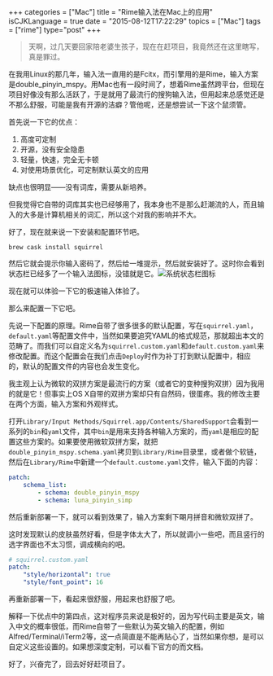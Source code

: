 +++
categories = ["Mac"]
title  = "Rime输入法在Mac上的应用"
isCJKLanguage = true
date = "2015-08-12T17:22:29"
topics = ["Mac"]
tags = ["rime"]
type="post"
+++


> 天啊，过几天要回家陪老婆生孩子，现在在赶项目，我竟然还在这里瞎写，真是罪过。

在我用Linux的那几年，输入法一直用的是Fcitx，而引擎用的是Rime，输入方案是double_pinyin_mspy。用Mac也有一段时间了，想着Rime虽然跨平台，但现在项目好像没有那么活跃了，于是就用了最流行的搜狗输入法，但用起来总感觉还是不那么舒服，可能是我有开源的洁癖？管他呢，还是想尝试一下这个鼠须管。

首先说一下它的优点：

1. 高度可定制
2. 开源，没有安全隐患
3. 轻量，快速，完全无卡顿
4. 对使用场景优化，可定制默认英文的应用

缺点也很明显——没有词库，需要从新培养。

但我觉得它自带的词库其实也已经够用了，我本身也不是那么赶潮流的人，而且输入的大多是计算机相关的词汇，所以这个对我的影响并不大。

好了，现在就来说一下安装和配置环节吧。

`brew cask install squirrel`

然后它就会提示你输入密码了，然后给一堆提示，然后就安装好了。这时你会看到状态栏已经多了一个输入法图标，没错就是它。![系统状态栏图标](http://7xn2pe.com1.z0.glb.clouddn.com/squirrel.png)

现在就可以体验一下它的极速输入体验了。

那么来配置一下它吧。

先说一下配置的原理。Rime自带了很多很多的默认配置，写在`squirrel.yaml`，`default.yaml`等配置文件中，当然如果要追究YAML的格式规范，那就超出本文的范畴了。而我们可以自定义名为`squirrel.custom.yaml`和`default.custom.yaml`来修改配置。而这个配置会在我们点击`Deploy`时作为补丁打到默认配置中，相应的，默认的配置文件的内容也会发生变化。

我主观上认为微软的双拼方案是最流行的方案（或者它的变种搜狗双拼）因为我用的就是它！但事实上OS X自带的双拼方案却只有自然码，很蛋疼。我的修改主要在两个方面，输入方案和外观样式。

打开`Library/Input Methods/Squirrel.app/Contents/SharedSupport`会看到一系列的`bin`和`yaml`文件，其中`bin`是用来支持各种输入方案的，而`yaml`是相应的配置这些方案的。如果要使用微软双拼方案，就把`double_pinyin_mspy.schema.yaml`拷贝到`Library/Rime`目录里，或者做个软链，然后在`Library/Rime`中新建一个`default.custome.yaml`文件，输入下面的内容：

```yaml
patch:
    schema_list:
        - schema: double_pinyin_mspy
        - schema: luna_pinyin_simp
```

然后重新部署一下，就可以看到效果了，输入方案剩下朙月拼音和微软双拼了。

这时发现默认的皮肤虽然好看，但是字体太大了，所以就调小一些吧，而且竖行的选字界面也不太习惯，调成横向的吧。

```yaml
# squirrel.custom.yaml
patch:
    "style/horizontal": true
    "style/font_point": 16
```

再重新部署一下，看起来很舒服，用起来也舒服了吧。

解释一下优点中的第四点，这对程序员来说是极好的，因为写代码主要是英文，输入中文的概率很低，而Rime自带了一些默认为英文输入的配置，例如Alfred/Terminal/iTerm2等，这一点简直是不能再贴心了，当然如果你想，是可以自定义这些设置的。如果想深度定制，可以看下官方的而文档。

好了，兴奋完了，回去好好赶项目了。


